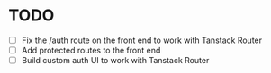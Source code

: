 # TODO

- [ ] Fix the /auth route on the front end to work with Tanstack Router
- [ ] Add protected routes to the front end
- [ ] Build custom auth UI to work with Tanstack Router
